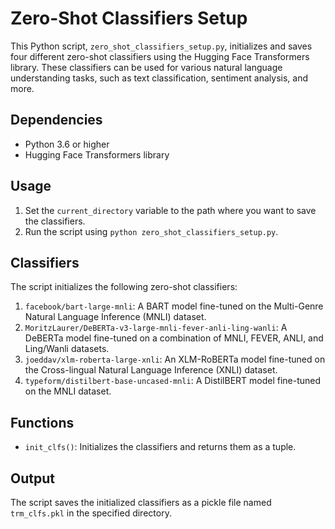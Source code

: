 
# Zero-Shot Classifiers Setup

This Python script, `zero_shot_classifiers_setup.py`, initializes and saves four different zero-shot classifiers using the Hugging Face Transformers library. These classifiers can be used for various natural language understanding tasks, such as text classification, sentiment analysis, and more.

## Dependencies

- Python 3.6 or higher
- Hugging Face Transformers library

## Usage

1. Set the `current_directory` variable to the path where you want to save the classifiers.
2. Run the script using `python zero_shot_classifiers_setup.py`.

## Classifiers

The script initializes the following zero-shot classifiers:

1. `facebook/bart-large-mnli`: A BART model fine-tuned on the Multi-Genre Natural Language Inference (MNLI) dataset.
2. `MoritzLaurer/DeBERTa-v3-large-mnli-fever-anli-ling-wanli`: A DeBERTa model fine-tuned on a combination of MNLI, FEVER, ANLI, and Ling/Wanli datasets.
3. `joeddav/xlm-roberta-large-xnli`: An XLM-RoBERTa model fine-tuned on the Cross-lingual Natural Language Inference (XNLI) dataset.
4. `typeform/distilbert-base-uncased-mnli`: A DistilBERT model fine-tuned on the MNLI dataset.

## Functions

- `init_clfs()`: Initializes the classifiers and returns them as a tuple.

## Output

The script saves the initialized classifiers as a pickle file named `trm_clfs.pkl` in the specified directory.